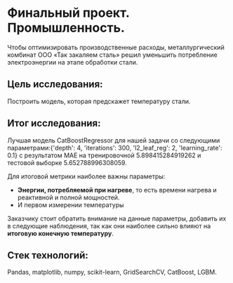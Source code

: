 # Финальный проект. Промышленность.

Чтобы оптимизировать производственные расходы, металлургический комбинат ООО «Так закаляем сталь» решил уменьшить потребление электроэнергии на этапе обработки стали.

## Цель исследования:

Построить модель, которая предскажет температуру стали.

## Итог исследования:

Лучшая модель CatBoostRegressor для нашей задачи  со следующими параметрами:{'depth': 4, 'iterations': 300, 'l2_leaf_reg': 2, 'learning_rate': 0.1} c результатом МАЕ на тренировочной 5.898415284919262 и тестовой выборке 5.652788996308059.

Для итоговой метрики наиболее важны параметры:

* **Энергии, потребляемой при нагреве**, то есть времени нагрева и реактивной и полной мощностей.
* И первом измерении температуры

Заказчику стоит обратить внимание на данные параметры, добавить их в следующие наблюдения, так как они наиболее сильно влияют на **итоговую конечную температуру**.

## Стек технологий:

Pandas, matplotlib, numpy, scikit-learn, GridSearchCV, CatBoost, LGBM.
